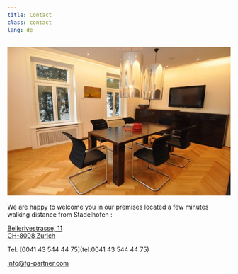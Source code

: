 ```yaml
---
title: Contact
class: contact
lang: de
---
```

<img src="/assets/img/bureau.jpg" class="portrait_bureau"/>

We are happy to welcome you in our premises located a few minutes walking
distance from Stadelhofen :

[Bellerivestrasse, 11<br/>
CH-8008	Zurich](https://goo.gl/maps/wznvXayMz1R2)

Tel: [0041 43 544 44 75](tel:0041 43 544 44 75)

[info@fg-partner.com](mail:info@fg-partner.com)
